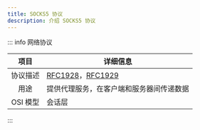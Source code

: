 ```yaml
---
title: SOCKS5 协议
description: 介绍 SOCKS5 协议
---
```


::: info 网络协议

|   项目   | 详细信息                                                                                         |
| :------: | ------------------------------------------------------------------------------------------------ |
| 协议描述 | [RFC1928](https://www.ietf.org/rfc/rfc1928.txt)，[RFC1929](https://www.ietf.org/rfc/rfc1929.txt) |
|   用途   | 提供代理服务，在客户端和服务器间传递数据                                                         |
| OSI 模型 | 会话层                                                                                           |

:::
